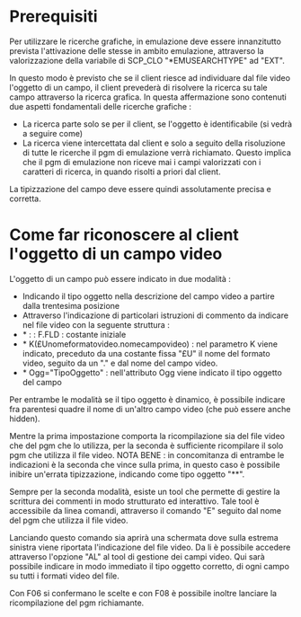 # Prerequisiti

Per utilizzare le ricerche grafiche, in emulazione deve essere innanzitutto prevista l'attivazione delle stesse in ambito emulazione, attraverso la valorizzazione della variabile di SCP_CLO "\*EMUSEARCHTYPE" ad "EXT".

In questo modo è previsto che se il client riesce ad individuare dal file video l'oggetto di un campo, il client prevederà di risolvere la ricerca su tale campo attraverso la ricerca grafica.
In questa affermazione sono contenuti due aspetti fondamentali delle ricerche grafiche : 
-  La ricerca parte solo se per il client, se l'oggetto è identificabile (si vedrà a seguire come)
-  La ricerca viene intercettata dal client e solo a seguito della risoluzione di tutte le ricerche il pgm di emulazione verrà richiamato. Questo implica che il pgm di emulazione non riceve mai i campi valorizzati con i caratteri di ricerca, in quando risolti a priori dal client.

La tipizzazione del campo deve essere quindi assolutamente precisa e corretta.

# Come far riconoscere al client l'oggetto di un campo video

L'oggetto di un campo può essere indicato in due modalità : 
-  Indicando il tipo oggetto nella descrizione del campo video a partire dalla trentesima posizione
-  Attraverso l'indicazione di particolari istruzioni di commento da indicare nel file video con la seguente struttura : 
- \*  :  : F.FLD :  costante iniziale
- \* K(£Unomeformatovideo.nomecampovideo) :  nel parametro K viene indicato, preceduto da una costante fissa "£U" il nome del formato video, seguito da un "." e dal nome del campo video.
- \* Ogg="TipoOggetto" :  nell'attributo Ogg viene indicato il tipo oggetto del campo

Per entrambe le modalità se il tipo oggetto è dinamico, è possibile indicare fra parentesi quadre il nome di un'altro campo video (che può essere anche hidden).

Mentre la prima impostazione comporta la ricompilazione sia del file video che del pgm che lo utilizza, per la seconda è sufficiente ricompilare il solo pgm che utilizza il file video.
NOTA BENE :  in concomitanza di entrambe le indicazioni è la seconda che vince sulla prima, in questo caso è possibile inibire un'errata tipizzazione, indicando come tipo oggetto "\*\*".

Sempre per la seconda modalità, esiste un tool che permette di gestire la scrittura dei commenti in modo strutturato ed interattivo. Tale tool è accessibile da linea comandi, attraverso il comando "E" seguito dal nome del pgm che utilizza il file video.

Lanciando questo comando sia aprirà una schermata dove sulla estrema sinistra viene riportata l'indicazione del file video. Da li è possibile accedere attraverso l'opzione "AL" al tool di gestione dei campi video. Qui sarà possibile indicare in modo immediato il tipo oggetto corretto, di ogni campo su tutti i formati video del file.

Con F06 si confermano le scelte e con F08 è possibile inoltre lanciare la ricompilazione del pgm richiamante.

